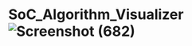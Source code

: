 # SoC_Algorithm_Visualizer![Screenshot (682)](https://user-images.githubusercontent.com/73771871/127780906-1d463d31-77a7-4497-9219-2cc532ed20e4.png)
